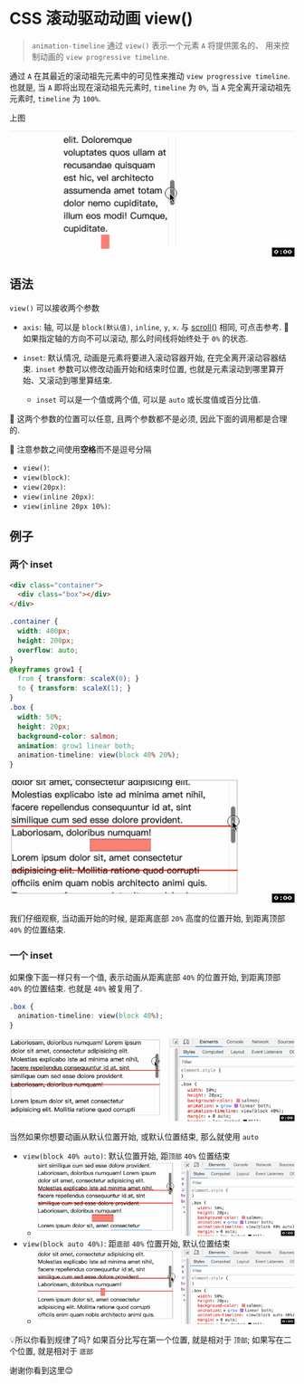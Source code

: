 # CSS 滚动驱动动画 view()
> `animation-timeline` 通过 `view()` 表示一个元素 `A` 将提供匿名的、 用来控制动画的 `view progressive timeline`. 

通过 `A` 在其最近的滚动祖先元素中的可见性来推动 `view progressive timeline`. 也就是, 当 `A` 即将出现在滚动祖先元素时, `timeline` 为 `0%`, 当 `A` 完全离开滚动祖先元素时, `timeline` 为 `100%`.

上图

![](../image/view-timeline3.gif)

## 语法
`view()` 可以接收两个参数
- `axis`: 轴, 可以是 `block(默认值)`, `inline`, `y`, `x`. 与 [scroll()](./46CSS%E6%BB%9A%E5%8A%A8%E9%A9%B1%E5%8A%A8%E5%8A%A8%E7%94%BBscroll().md) 相同, 可点击参考. 📖 如果指定轴的方向不可以滚动, 那么时间线将始终处于 `0%` 的状态.

- `inset`: 默认情况, 动画是元素将要进入滚动容器开始, 在完全离开滚动容器结束. `inset` 参数可以修改动画开始和结束时位置, 也就是元素滚动到哪里算开始、又滚动到哪里算结束.
  - `inset` 可以是一个值或两个值, 可以是 `auto` 或长度值或百分比值.

📖 这两个参数的位置可以任意, 且两个参数都不是必须, 因此下面的调用都是合理的. 

📖 注意参数之间使用**空格**而不是逗号分隔
- `view()`:
- `view(block)`:
- `view(20px)`:
- `view(inline 20px)`:
- `view(inline 20px 10%)`:

## 例子
### 两个 inset
```html
<div class="container">
  <div class="box"></div>
</div>
```
```css
.container {
  width: 400px;
  height: 200px;
  overflow: auto;
}
@keyframes grow1 {
  from { transform: scaleX(0); }
  to { transform: scaleX(1); }
}
.box {
  width: 50%;
  height: 20px;
  background-color: salmon;
  animation: grow1 linear both;
  animation-timeline: view(block 40% 20%);
}
```
![](../image/view-timeline4.gif)

我们仔细观察, 当动画开始的时候, 是距离底部 `20%` 高度的位置开始, 到距离顶部 `40%` 的位置结束.

### 一个 inset
如果像下面一样只有一个值, 表示动画从距离底部 `40%` 的位置开始, 到距离顶部 `40%` 的位置结束. 也就是 `40%` 被复用了.
```css
.box {
  animation-timeline: view(block 40%);
}
```
![](../image/view-timeline5.gif)

当然如果你想要动画从默认位置开始, 或默认位置结束, 那么就使用 `auto`
- `view(block 40% auto)`: 默认位置开始, 距`顶部` `40%` 位置结束
  - ![](../image/view-timeline6.gif)
- `view(block auto 40%)`: 距`底部` `40%` 位置开始, 默认位置结束
  - ![](../image/view-timeline7.gif)

💡所以你看到规律了吗? 如果百分比写在第一个位置, 就是相对于 `顶部`; 如果写在二个位置, 就是相对于 `底部` 


谢谢你看到这里😊